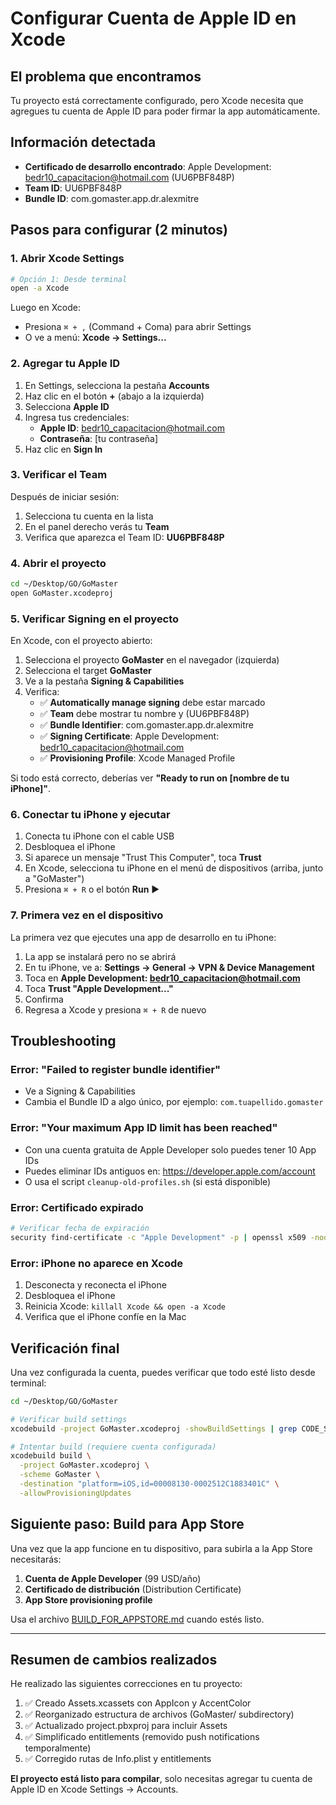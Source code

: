 # Configurar Cuenta de Apple ID en Xcode

## El problema que encontramos

Tu proyecto está correctamente configurado, pero Xcode necesita que agregues tu cuenta de Apple ID para poder firmar la app automáticamente.

## Información detectada

- **Certificado de desarrollo encontrado**: Apple Development: bedr10_capacitacion@hotmail.com (UU6PBF848P)
- **Team ID**: UU6PBF848P
- **Bundle ID**: com.gomaster.app.dr.alexmitre

## Pasos para configurar (2 minutos)

### 1. Abrir Xcode Settings

```bash
# Opción 1: Desde terminal
open -a Xcode
```

Luego en Xcode:
- Presiona `⌘ + ,` (Command + Coma) para abrir Settings
- O ve a menú: **Xcode → Settings...**

### 2. Agregar tu Apple ID

1. En Settings, selecciona la pestaña **Accounts**
2. Haz clic en el botón **+** (abajo a la izquierda)
3. Selecciona **Apple ID**
4. Ingresa tus credenciales:
   - **Apple ID**: bedr10_capacitacion@hotmail.com
   - **Contraseña**: [tu contraseña]
5. Haz clic en **Sign In**

### 3. Verificar el Team

Después de iniciar sesión:
1. Selecciona tu cuenta en la lista
2. En el panel derecho verás tu **Team**
3. Verifica que aparezca el Team ID: **UU6PBF848P**

### 4. Abrir el proyecto

```bash
cd ~/Desktop/GO/GoMaster
open GoMaster.xcodeproj
```

### 5. Verificar Signing en el proyecto

En Xcode, con el proyecto abierto:
1. Selecciona el proyecto **GoMaster** en el navegador (izquierda)
2. Selecciona el target **GoMaster**
3. Ve a la pestaña **Signing & Capabilities**
4. Verifica:
   - ✅ **Automatically manage signing** debe estar marcado
   - ✅ **Team** debe mostrar tu nombre y (UU6PBF848P)
   - ✅ **Bundle Identifier**: com.gomaster.app.dr.alexmitre
   - ✅ **Signing Certificate**: Apple Development: bedr10_capacitacion@hotmail.com
   - ✅ **Provisioning Profile**: Xcode Managed Profile

Si todo está correcto, deberías ver **"Ready to run on [nombre de tu iPhone]"**.

### 6. Conectar tu iPhone y ejecutar

1. Conecta tu iPhone con el cable USB
2. Desbloquea el iPhone
3. Si aparece un mensaje "Trust This Computer", toca **Trust**
4. En Xcode, selecciona tu iPhone en el menú de dispositivos (arriba, junto a "GoMaster")
5. Presiona `⌘ + R` o el botón **Run** ▶️

### 7. Primera vez en el dispositivo

La primera vez que ejecutes una app de desarrollo en tu iPhone:
1. La app se instalará pero no se abrirá
2. En tu iPhone, ve a: **Settings → General → VPN & Device Management**
3. Toca en **Apple Development: bedr10_capacitacion@hotmail.com**
4. Toca **Trust "Apple Development..."**
5. Confirma
6. Regresa a Xcode y presiona `⌘ + R` de nuevo

## Troubleshooting

### Error: "Failed to register bundle identifier"
- Ve a Signing & Capabilities
- Cambia el Bundle ID a algo único, por ejemplo:
  `com.tuapellido.gomaster`

### Error: "Your maximum App ID limit has been reached"
- Con una cuenta gratuita de Apple Developer solo puedes tener 10 App IDs
- Puedes eliminar IDs antiguos en: https://developer.apple.com/account
- O usa el script `cleanup-old-profiles.sh` (si está disponible)

### Error: Certificado expirado
```bash
# Verificar fecha de expiración
security find-certificate -c "Apple Development" -p | openssl x509 -noout -dates
```

### Error: iPhone no aparece en Xcode
1. Desconecta y reconecta el iPhone
2. Desbloquea el iPhone
3. Reinicia Xcode: `killall Xcode && open -a Xcode`
4. Verifica que el iPhone confíe en la Mac

## Verificación final

Una vez configurada la cuenta, puedes verificar que todo esté listo desde terminal:

```bash
cd ~/Desktop/GO/GoMaster

# Verificar build settings
xcodebuild -project GoMaster.xcodeproj -showBuildSettings | grep CODE_SIGN

# Intentar build (requiere cuenta configurada)
xcodebuild build \
  -project GoMaster.xcodeproj \
  -scheme GoMaster \
  -destination "platform=iOS,id=00008130-0002512C1883401C" \
  -allowProvisioningUpdates
```

## Siguiente paso: Build para App Store

Una vez que la app funcione en tu dispositivo, para subirla a la App Store necesitarás:

1. **Cuenta de Apple Developer** (99 USD/año)
2. **Certificado de distribución** (Distribution Certificate)
3. **App Store provisioning profile**

Usa el archivo [BUILD_FOR_APPSTORE.md](BUILD_FOR_APPSTORE.md) cuando estés listo.

---

## Resumen de cambios realizados

He realizado las siguientes correcciones en tu proyecto:

1. ✅ Creado Assets.xcassets con AppIcon y AccentColor
2. ✅ Reorganizado estructura de archivos (GoMaster/ subdirectory)
3. ✅ Actualizado project.pbxproj para incluir Assets
4. ✅ Simplificado entitlements (removido push notifications temporalmente)
5. ✅ Corregido rutas de Info.plist y entitlements

**El proyecto está listo para compilar**, solo necesitas agregar tu cuenta de Apple ID en Xcode Settings → Accounts.
